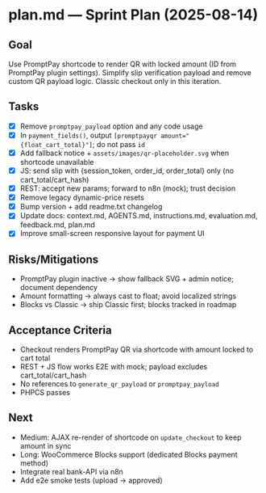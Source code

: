 # plan.md — Sprint Plan (2025-08-14)

## Goal
Use PromptPay shortcode to render QR with locked amount (ID from PromptPay plugin settings). Simplify slip verification payload and remove custom QR payload logic. Classic checkout only in this iteration.

## Tasks
- [x] Remove `promptpay_payload` option and any code usage
- [x] In `payment_fields()`, output `[promptpayqr amount="{float_cart_total}"]`; do not pass `id`
- [x] Add fallback notice + `assets/images/qr-placeholder.svg` when shortcode unavailable
- [x] JS: send slip with {session_token, order_id, order_total} only (no cart_total/cart_hash)
- [x] REST: accept new params; forward to n8n (mock); trust decision
- [x] Remove legacy dynamic-price resets
- [x] Bump version + add readme.txt changelog
- [x] Update docs: context.md, AGENTS.md, instructions.md, evaluation.md, feedback.md, plan.md
- [x] Improve small-screen responsive layout for payment UI

## Risks/Mitigations
- PromptPay plugin inactive → show fallback SVG + admin notice; document dependency
- Amount formatting → always cast to float; avoid localized strings
- Blocks vs Classic → ship Classic first; blocks tracked in roadmap

## Acceptance Criteria
- Checkout renders PromptPay QR via shortcode with amount locked to cart total
- REST + JS flow works E2E with mock; payload excludes cart_total/cart_hash
- No references to `generate_qr_payload` or `promptpay_payload`
- PHPCS passes

## Next
- Medium: AJAX re-render of shortcode on `update_checkout` to keep amount in sync
- Long: WooCommerce Blocks support (dedicated Blocks payment method)
- Integrate real bank-API via n8n
- Add e2e smoke tests (upload → approved)